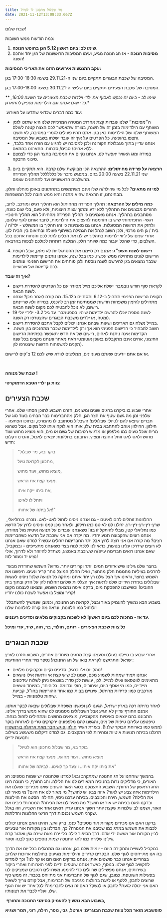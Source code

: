```yaml
---
title: מר שבלול מתכונן לו לטיול
date: 2021-11-12T13:08:33.667Z
---
```

שבת שלום!

כמה הודעות ממש חשובות:

1. **שימו לב: ביום ראשון 5.12 הגן בחופש חנוכה.** 
2. **מסיבות חנוכה** - אז חג חנוכה מגיע, ועימו המסיבות הראשונות של הגן יחד אתכם השנה!

**עקב התנגשות אירועים הזזנו את תאריכי המסיבות:**

המסיבה של שכבת הבוגרים תתקיים ביום שני ה-29.11.21 בשעה 17:30-18:30 בגן. 

המסיבה של שכבת הצעירים תתקיים ביום שלישי ה-30.11.21 בשעה 17:00-18:00 בגן.

**\*\** שימו לב - ביום זה נבקש לאסוף את ילדי וילדות שכבת הצעירים עד השעה 16:00, כדי שגם אנחנו וגם הילדימות נספיק להתארגן.** 

 עוד כמה דברים שכדאי שתדעו על האירוע:

* ה״מסיבות״ שלנו עובדות קצת אחרת: המטרה המרכזית שלנו היא שתזכו לזמן משותף עם הילדימות בזמן זה של השנה, בצורה שתאפשר לכם הצצה קטנה לעולם המשותף שלנו ושל הילדימות כאן בגן. אתם תהיו פעילים לגמרי במסיבה, לא תשבו ותצפו בהופעה. כל הפרטים על איך זה עובד ישלחו בשבוע של המסיבה. 
* אנחנו עדיין בתוך מגבלולת הקורונה ולכן למסיבה יש להגיע עם הורה אחד בלבד, ללא אחים/ סבים/ סבתות. התארגנו בהתאם.
* במידה ומזג האוויר יאפשר לנו, אנחנו נקיים את המסיבה בחצר הגן כדי לצמצם סיכוני הדבקה. 

3. **הרצאה על פרידה מחיתולים**: ההרצאה הכי מבוקשת שלנו קרבה. היא תתקיים ביום שני 22.11.21 בשעה 20:00 בזום. במפגש נדבר על כלללללל תהליך הפרידה מהשלבים הראשוניים ועד לתחתונים עצמם. 

**למי זה מתאים**? לכל מי שהילד/ה שלו אינם משתמשים בתחתונים באופן מוחלט וחלק. מבחינתנו, זו הרצאה שהיא מתנה והיא ממש חובה לכל המשפחות. 

**כמה מילים על ההרצאה**: תהליך הפרידה מהחיתול הוא תהליך רגיש ומורכב. לרוב, ההורים מבצעים את התהליך ללא ידע ומתוך עצות חיצוניות, ולא פעם, בלי שום כוונה, מסתבכים בתהליך. אנחנו מאמינים כי תהליך הפרידה מהחיתול הוא תהליך חינוכי- רגשי- התפתחותי שיש בו הזדמנות להעצים את הילדימות, לחבר אותם לגוף שלהם, ולחזק את תחושת המסוגלות. אנחנו גם מאמינות כי זהו תהליך בו המשולש - ילד/ה / בית / גן הינו מרכזי, ולכן חשוב לנהל את הגמילה בשיתוף פעולה ובתיאום בין הבית לגן. אחרי שנים של ליווי ילדימות בתהליך יש לנו את הכלים לתת לכם והנחות אתכם בכל השלבים, כדי שהכל יעבור כמה שיותר חלק. המלצה רותחת לכולכם לצפות בהרצאה. 

4. **רישום לשנת תשפ״ג**: אמנם רק סיימנו את ההסתגלויות לא מזמן, אבל תקופת הרישום לגנים מתחילה ממש עכשיו. כמו בכל שנה, אנחנו נותנים קדימות לילדימות שכבר נמצאים בגן להירשם לשנה נוספת ולכן פותחים את הרישום הפנימי ונותנים לכם קדימות של שבועיים. 

**איך זה עובד?** 

* לקראת סוף חודש נובמבר יישלח אליכם מייל מסודר עם כל הפרטים להסדרת רישום לשנה הבאה. 
* תקופת הרישום הפנימי תתחיל ב-6.12 ותסתיים ב15.12. מה קורה לאחר מכן? אנחנו מתחילים להזמין משפחות חדשות שממתינות זמן רב להכנס, במידה ולא שריינתם רישום, לא נוכל להבטיח לכם מקום לשנה הבאה. 
* לשנה נוספת יוכלו להרשם ילדימות שיהיו בספטמבר  עד גיל 3.2- ילידי יולי 19 ומטה, או ילדים משכבת הבוגרים שהצטרפו רק השנה).
* במייל נשלח גם תאריכים ושעות שבהם אנחנו יכולים לקבל אתכם להסדרת רישום. 
* חשוב להבהיר כי הרישום הפנימי הוא אך ורק לילדימות שכבר מתחנכים בגן השנה. הקדימות אינה ניתנת לאחים, רישום של אח חדש יתאפשר בפתיחת הרישום החיצוני, אחים אינם מתקבלים באופן אוטומטי וזאת מאחר ואנחנו מקצים בכל שנה תקנים למשפחות חדשות שיצטרפו לגן).

אז אם אתם יודעים שאתם מעוניינים, ממליצים לוודא שיש לכם 12 צ׳קים לרישום.

 

**שבת של מנוחה !**

**צוות גן ילדי הטבע הדמוקרטי**

## שכבת הצעירים

אחרי שבוע בו ביקרנו בחגים שונים ומשונים, חזרנו השבוע לתוכן הסתוי שלנו. אחרי שלפני זמן מה גשם שטף את חצר הגן, חלק מהחברימות כבר הבחינו בעוד סוג של חברים שיצאו להם לטיול: שבלולים! השבלול מסתובב לו מהמרכז, ובתוכו הפתעה - חילזון. החילזון אוהב להתחבא בבית שלו, אותו הוא לוקח איתו לכל מקום. אבל כשהוא מריח אוכל טעים כמו מלפפון או מרגיש רטיבות של גשם או מים, הוא מוציא מחוש ועוד מחוש ולאט לאט זוחל החוצה ומציץ. התבוננו בחלזונות יוצאים לאכול, והכרנו דקלום חדש:

> "בוקר בא, מר שבלול
>
> מתכונן לקראת טיול,
>
> מוציא מחוש, ועוד מחוש,
>
> מנער קצת את הראש.
>
> את ביתו ייקח איתו,
>
> ויזחל לו לאיטו
>
> אל ביתה של אחותו!"

 החלזונות זוחלים להם לאיטם - גם אנחנו ניסינו לזחול לאט-לאט. נזכרנו בנחליאלי, שרץ-רץ-רץ-רץ-רץ. זחלנו לנו לאיטנו כמו חילזון, ולאחר מכן קמנו וניסינו לרוץ על הדשא כמו נחליאלי קטן, מבלי להיתקל זו בזו! כשאנחנו עובדים על תנועה איטית מול מהירה, אנחנו רוצים שהקבוצה תנוע יחדיו. מה יקרה אם אני שוכבת על הדשא כשחברימות רצים? מה קורה אם אני רוצה לרוץ אבל יתר החברימות זוחלים עכשיו? למדנו שאם אנחנו לא רוצים שידרכו עלינו בטעות, כדאי לנו ללכת לנוח בצד כשאנחנו מתעייפים - ובמקביל, שאם אנחנו רואים חברימה עייפ/ה ששוכבת באמצע, נשתדל להיזהר ולא לדרוך, אולי נציע יד ונעזור לזוז!

 בחצר שלנו גילינו שיש אזורים חמים יותר וקרירים יותר. מדוע? השמש שחודרת מבעד לחרכים בציליות מחממת חלק מהחצר, ואילו החלק המוצל נותר קריר ונעים. חיפשנו את השמש בחצר, וראינו איך הצל שלנו רץ יחד איתנו ומחקה כל תנועה שלנו! ניסינו לעשות שבלולים בעזרת הידיים שלנו לראות איך הצלליות שלהם זוחלות להן על הדק ובתוך בית ההוביט! וכשישבנו להפסקת מים, בדקנו איפה נמצאת השמש, ומצאנו לעצמנו מקום קריר ומוצל בו אפשר לשבת כולנו יחדיו!

 בשבוע הבא נמשיך להעמיק באור ובצל, לקראת חג החנוכה, וכמובן שנמשיך להשתבלל ולזחול כמו חלזונות, ונראה מה קורה לחלזונות שלנו!

**עד אז - מחכות לכם ביום ראשון! לא לשכוח בקבוקים מלאים וסדינים רעננים.**

**כל צוות שכבת הצעירים - רותם, חולוד, בר, חוה, שיר, עדי ומיכל**

## שכבת הבוגרים

אחרי שבוע בו טיילנו בעולם וטעמנו קצת מחגים מיוחדים אחרים, השבוע חזרנו לארץ ישראל והתרגשנו לקראת בואו של חג החנוכה! נספר מיד אחרי ההודעות:

* נוהל יום א': כרגיל, סדינים נקיים ובקבוקים מלאים!
* אנחנו תמיד שמחות לשמוע מכם, שמנו לב שיש קצת אי וודאות אילו נושאים מתאימים לווטסאפ ואילו למייל. לכן, עושות לכן סדר: בוווצאפ ניתן לשלוח עידכונים מיידיים, כמו מי אוסף היום, איחורים, חולי וכדומה. כל היתר, במיוחד נושאים מורכבים כמו: פרידות מחיתול, שינויים בבית כמו אחד ההורימות בחו"ל, קביעת שיחות טלפוניות - במייל.

לאחר נחיתה רכה בארץ ישראל, הגענו לגן ופגשנו משפחת שבלולים שבאה לבקר אותנו. אמנם החורף עדיין לא הגיע אבל השבלולים מסמנים לנו שהוא ממש בדרך אלינו. התבוננו בהם יוצאים באיטיות מהקונכייה, מוציאים מחושים ומתחילים לזחול בנחת. טיפטפנו עליהם טיפות של מים, והגשנו להם מלפפונים ירקרקים טריים לארוחת בוקר (ממש כמו בארוחת הבוקר שלנו!). בעזרת השיר [חילזון פוגש חבר מאת אראלה בורנשטיין](https://www.youtube.com/watch?v=VRf9RZa-HRI) תרגלנו בכיתה תנועות איטיות ומהירות לפי המקצבים. גם למדנו דיקלום משעשע בשילוב תנועות ידיים: 

> "בוקר בא, מר שבלול מתכונן הוא לטיול
>
> מוציא מחוש.. ועוד מחוש.. מנער קצת את הראש
>
> את ביתו יקח איתו.. ויצעד כך לאיטו.. לביתה של אחותו"

בהמשך שוחחנו על חג החנוכה שמתקרב ובא! למדנו שלחנוכה יש שמות נוספים: חג האורים, כי מדליקים נרות בחנוכיה המאירים לנו את הלילה. וחג החורף, כי חנוכה הינו החג הראשון של החורף. השבוע התעמקנו בסוגי האור השונים שאנו מכירים: שאלנו את הילדימות איזה צבע יש לאור? איזה צבע יש לחושך? מי מאיר לנו את היום? מי מאיר לנו את הלילה? השמש, הירח והכוכבים. בכיתה ערכנו ניסוי, תחילה  הסטנו את הוילונות ובדקנו האם בכיתה יש אור או חושך? מה מאיר לנו את הכיתה? המנורות! כיבינו את האור, ושמנו לב שלמרות שקצת יותר חשוך אנחנו עדיין רואים אחד את השנייה, וזה בגלל שקרני השמש נכנסות דרך חריצי החלונות והדלתות. 

בדקנו האם אנו מכירים מקורות אור נוספים? פנס, ברק ואש. תהינו האם אנחנו יכולים לכבות את השמש במתג כמו שכיבנו את המנורה? כך, הבדלנו בין מקורות אור טבעיים לבין מקורות אור מעשה ידי אדם. דרך הסיפור לילה בלי ירח מאת שירה גפן ואתגר קרת גילינו שלירח כמו לחג החנוכה שמות נוספים כגון: לבנה וסהר. 

במקביל לעשייה והחקירה היום - יומית שלנו בגן, אנחנו גם מתרגלים בכל יום את הדרך בה אנו מתייחסים לגוף שלנו. הבקרים קרירים והילדימות מגיעים בחולצות ארוכות שלרוב בצהריים אנחנו כבר פושטים אותן. אנחנו בודקים האם חם או קר לנו? וכך לומדים להקשיב לגוף שלנו. בנוסף, כאשר אנחנו שוטפים ידיים לפני הארוחות ואחרי ביקור בשירותים, אנחנו מפשילים שרוולים כדי להימנע משרוולים רטובים שמציקים לנו בפעילות השוטפת. כמובן, שגם לגוף של החברימות אני מתייחס בכבוד. זה ממש כיף שרוצים לחבק, ללטף או לגעת בחולצה מגניבה של חברימות, אבל קודם צריך לשאול האם אני יכולה לגעת? לחבק או לנשק? האם זה נעים לחברימה? לכל אחד יש את הגוף שלו, ועליי לכבד את רצונותיו.

 **בשבוע הבא נמשיך להעמיק בסימני החנוכה והחורף,**

**סופשבוע מואר מכל צוות שכבת הבוגרים: אורטל, גבי, נופר, הילה, רוני, תמר ושגיא**